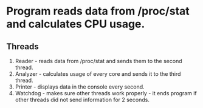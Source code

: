 # Program reads data from /proc/stat and calculates CPU usage.

## Threads

1. Reader - reads data from /proc/stat and sends them to the second thread.
2. Analyzer - calculates usage of every core and sends it to the third thread.
3. Printer - displays data in the console every second.
4. Watchdog - makes sure other threads work properly - it ends program if other threads did not send information for 2 seconds.
